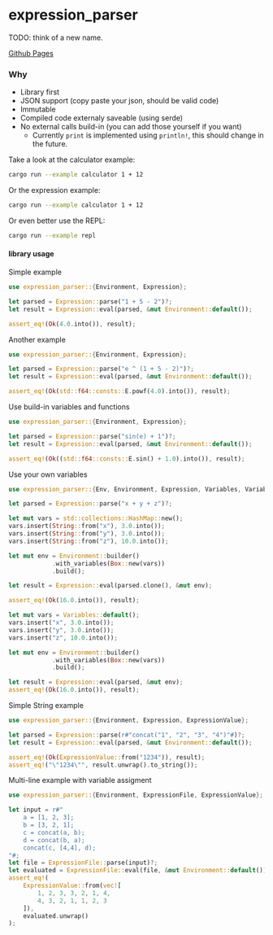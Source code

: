 # expression_parser


TODO: think of a new name.

[Github Pages](https://thomas9911.github.io/expression_parser/)

### Why
- Library first
- JSON support (copy paste your json, should be valid code)
- Immutable
- Compiled code externaly saveable (using serde)
- No external calls build-in (you can add those yourself if you want)
  - Currently `print` is implemented using `println!`, this should change in the future.


Take a look at the calculator example:
```sh
cargo run --example calculator 1 + 12
```

Or the expression example:
```sh
cargo run --example calculator 1 + 12
```

Or even better use the REPL:
```sh
cargo run --example repl
```

#### library usage

Simple example
```rust
use expression_parser::{Environment, Expression};

let parsed = Expression::parse("1 + 5 - 2")?;
let result = Expression::eval(parsed, &mut Environment::default());

assert_eq!(Ok(4.0.into()), result);
```

Another example
```rust
use expression_parser::{Environment, Expression};

let parsed = Expression::parse("e ^ (1 + 5 - 2)")?;
let result = Expression::eval(parsed, &mut Environment::default());

assert_eq!(Ok(std::f64::consts::E.powf(4.0).into()), result);
```

Use build-in variables and functions
```rust
use expression_parser::{Environment, Expression};

let parsed = Expression::parse("sin(e) + 1")?;
let result = Expression::eval(parsed, &mut Environment::default());

assert_eq!(Ok((std::f64::consts::E.sin() + 1.0).into()), result);
```

Use your own variables
```rust
use expression_parser::{Env, Environment, Expression, Variables, VariableMap};

let parsed = Expression::parse("x + y + z")?;

let mut vars = std::collections::HashMap::new();
vars.insert(String::from("x"), 3.0.into());
vars.insert(String::from("y"), 3.0.into());
vars.insert(String::from("z"), 10.0.into());

let mut env = Environment::builder()
            .with_variables(Box::new(vars))
            .build();

let result = Expression::eval(parsed.clone(), &mut env);

assert_eq!(Ok(16.0.into()), result);

let mut vars = Variables::default();
vars.insert("x", 3.0.into());
vars.insert("y", 3.0.into());
vars.insert("z", 10.0.into());

let mut env = Environment::builder()
            .with_variables(Box::new(vars))
            .build();

let result = Expression::eval(parsed, &mut env);
assert_eq!(Ok(16.0.into()), result);
```

Simple String example
```rust
use expression_parser::{Environment, Expression, ExpressionValue};

let parsed = Expression::parse(r#"concat("1", "2", "3", "4")"#)?;
let result = Expression::eval(parsed, &mut Environment::default());

assert_eq!(Ok(ExpressionValue::from("1234")), result);
assert_eq!("\"1234\"", result.unwrap().to_string());
```

Multi-line example with variable assigment
```rust
use expression_parser::{Environment, ExpressionFile, ExpressionValue};

let input = r#"
    a = [1, 2, 3];
    b = [3, 2, 1];
    c = concat(a, b);
    d = concat(b, a);
    concat(c, [4,4], d);
"#;
let file = ExpressionFile::parse(input)?;
let evaluated = ExpressionFile::eval(file, &mut Environment::default());
assert_eq!(
    ExpressionValue::from(vec![
        1, 2, 3, 3, 2, 1, 4,
        4, 3, 2, 1, 1, 2, 3
    ]),
    evaluated.unwrap()
);
```

